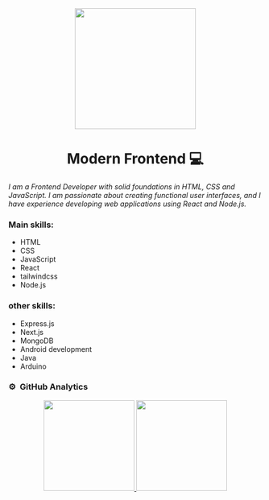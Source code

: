 <div align='center'> 
  <img width='240px' src='https://media.istockphoto.com/id/1220974008/es/foto/dise%C3%B1o-del-sitio-web-desarrollo-de-tecnolog%C3%ADas-de-programaci%C3%B3n-y-codificaci%C3%B3n.jpg?s=612x612&w=0&k=20&c=YVOArP3Dsm8H2L-WgvMZjnwBt2VHmTvOzvTnqSDPFVc='/> 
</div>
<h1 align='center'>Modern Frontend 💻</h1>

*I am a Frontend Developer with solid foundations in HTML, CSS and JavaScript. I am passionate about creating functional user interfaces, and I have experience developing web applications using React and Node.js.*

### Main skills:

- HTML
- CSS
- JavaScript
- React
- tailwindcss
- Node.js

### other skills:
- Express.js
- Next.js
- MongoDB
- Android development
- Java
- Arduino

### ⚙️ &nbsp;GitHub Analytics

<p align="center">
<a href="https://github.com/ArisGuimera">
  <img height="180em" src="https://github-readme-stats-eight-theta.vercel.app/api?username=denisamador24&show_icons=true&theme=algolia&include_all_commits=true&count_private=true"/>
  <img height="180em" src="https://github-readme-stats-eight-theta.vercel.app/api/top-langs/?username=denisamador24&layout=compact&langs_count=8&theme=algolia"/>
</a>
</p>

</div>
